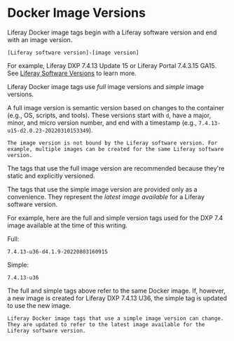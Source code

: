 # Docker Image Versions

Liferay Docker image tags begin with a Liferay software version and end with an image version.

`[Liferay software version]-[image version]`

For example, Liferay DXP 7.4.13 Update 15 or Liferay Portal 7.4.3.15 GA15. See [Liferay Software Versions](../../reference/liferay-software-versions.md) to learn more.

Liferay Docker image tags use *full* image versions and *simple* image versions.

A full image version is semantic version based on changes to the container (e.g., OS, scripts, and tools). These versions start with `d`, have a major, minor, and micro version number, and end with a timestamp (e.g., `7.4.13-u15-d2.0.23-20220310153349`).

```{important}
The image version is not bound by the Liferay software version. For example, multiple images can be created for the same Liferay software version.
```

The tags that use the full image version are recommended because they're static and explicitly versioned.

The tags that use the simple image version are provided only as a convenience. They represent the *latest image available* for a Liferay software version.

For example, here are the full and simple version tags used for the DXP 7.4 image available at the time of this writing.

Full:

```
7.4.13-u36-d4.1.9-20220803160915
```

Simple:

```
7.4.13-u36
```

The full and simple tags above refer to the same Docker image. If, however, a new image is created for Liferay DXP 7.4.13 U36, the simple tag is updated to use the new image.

```{warning}
Liferay Docker image tags that use a simple image version can change. They are updated to refer to the latest image available for the Liferay software version.
```